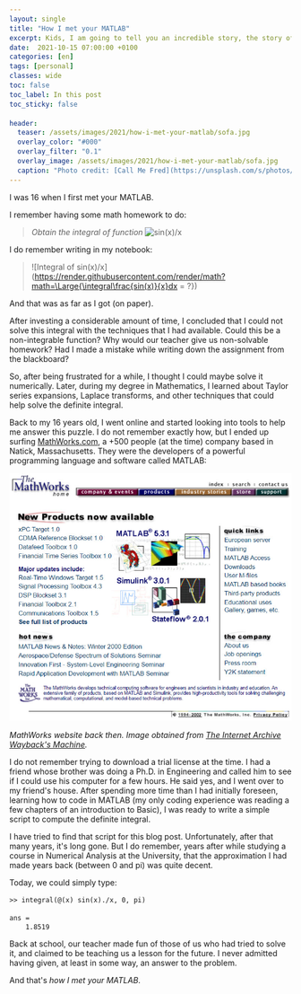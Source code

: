 ```yaml
---
layout: single
title: "How I met your MATLAB"
excerpt: Kids, I am going to tell you an incredible story, the story of how I met your... MATLAB
date:  2021-10-15 07:00:00 +0100
categories: [en]
tags: [personal]
classes: wide
toc: false
toc_label: In this post
toc_sticky: false

header:
  teaser: /assets/images/2021/how-i-met-your-matlab/sofa.jpg
  overlay_color: "#000"
  overlay_filter: "0.1"
  overlay_image: /assets/images/2021/how-i-met-your-matlab/sofa.jpg
  caption: "Photo credit: [Call Me Fred](https://unsplash.com/s/photos/sofa?utm_source=unsplash&utm_medium=referral&utm_content=creditCopyText)"
---
```


I was 16 when I first met your MATLAB. 

I remember having some math homework to do:

> _Obtain the integral of function_ ![sin(x)/x](https://render.githubusercontent.com/render/math?math=\Large{f(x)=\frac{sin(x)}{x}})

I do remember writing in my notebook:

> ![Integral of sin(x)/x](https://render.githubusercontent.com/render/math?math=\Large{\integral\frac{sin(x)}{x}dx = ?})

And that was as far as I got (on paper). 

After investing a considerable amount of time, I concluded that I could not solve this integral with the techniques that I had available. Could this be a non-integrable function? Why would our teacher give us non-solvable homework? Had I made a mistake while writing down the assignment from the blackboard?

So, after being frustrated for a while, I thought I could maybe solve it numerically. Later, during my degree in Mathematics, I learned about Taylor series expansions, Laplace transforms, and other techniques that could help solve the definite integral.

Back to my 16 years old, I went online and started looking into tools to help me answer this puzzle. I do not remember exactly how, but I ended up surfing [MathWorks.com](http://www.mathworks.com), a +500 people (at the time) company based in Natick, Massachusetts. They were the developers of a powerful programming language and software called MATLAB:

![MathWorks - Wayback Machine](/assets/images/2021/how-i-met-your-matlab/mathworks-archive.jpg)

_MathWorks website back then. Image obtained from [The Internet Archive Wayback's Machine](https://web.archive.org/)._

I do not remember trying to download a trial license at the time. I had a friend whose brother was doing a Ph.D. in Engineering and called him to see if I could use his computer for a few hours. He said yes, and I went over to my friend's house. After spending more time than I had initially foreseen, learning how to code in MATLAB (my only coding experience was reading a few chapters of an introduction to Basic), I was ready to write a simple script to compute the definite integral. 

I have tried to find that script for this blog post. Unfortunately, after that many years, it's long gone. But I do remember, years after while studying a course in Numerical Analysis at the University, that the approximation I had made years back (between 0 and pi) was quite decent. 

Today, we could simply type:

```
>> integral(@(x) sin(x)./x, 0, pi)

ans =
    1.8519
```

Back at school, our teacher made fun of those of us who had tried to solve it, and claimed to be teaching us a lesson for the future. I never admitted having given, at least in some way, an answer to the problem. 

And that's _how I met your MATLAB_.